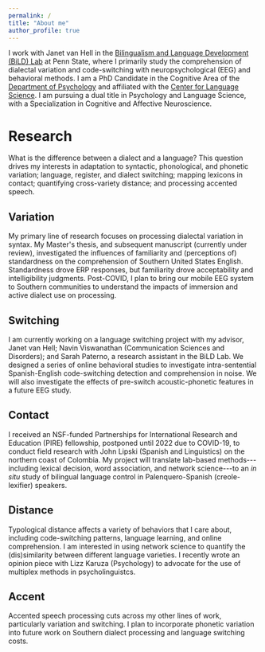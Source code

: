 ```yaml
---
permalink: /
title: "About me"
author_profile: true
---
```


I work with Janet van Hell in the [Bilingualism and Language Development (BiLD) Lab](https://sites.psu.edu/bildlab/) at Penn State, where I primarily study the comprehension of dialectal variation and code-switching with neuropsychological (EEG) and behavioral methods. I am a PhD Candidate in the Cognitive Area of the [Department of Psychology](https://psych.la.psu.edu/graduate/program-areas/cognitive) and affiliated with the [Center for Language Science](https://cls.la.psu.edu/). I am pursuing a dual title in Psychology and Language Science, with a Specialization in Cognitive and Affective Neuroscience.

# Research

What is the difference between a dialect and a language? This question drives my interests in adaptation to syntactic, phonological, and phonetic variation; language, register, and dialect switching; mapping lexicons in contact; quantifying cross-variety distance; and processing accented speech.

## Variation

My primary line of research focuses on processing dialectal variation in syntax. My Master's thesis, and subsequent manuscript (currently under review), investigated the influences of familiarity and (perceptions of) standardness on the comprehension of Southern United States English. Standardness drove ERP responses, but familiarity drove acceptability and intelligibility judgments. Post-COVID, I plan to bring our mobile EEG system to Southern communities to understand the impacts of immersion and active dialect use on processing.

## Switching

I am currently working on a language switching project with my advisor, Janet van Hell; Navin Viswanathan (Communication Sciences and Disorders); and Sarah Paterno, a research assistant in the BiLD Lab. We designed a series of online behavioral studies to investigate intra-sentential Spanish-English code-switching detection and comprehension in noise. We will also investigate the effects of pre-switch acoustic-phonetic features in a future EEG study.

## Contact

I received an NSF-funded Partnerships for International Research and Education (PIRE) fellowship, postponed until 2022 due to COVID-19, to conduct field research with John Lipski (Spanish and Linguistics) on the northern coast of Colombia. My project will translate lab-based methods---including lexical decision, word association, and network science---to an *in situ* study of bilingual language control in Palenquero-Spanish (creole-lexifier) speakers.

## Distance

Typological distance affects a variety of behaviors that I care about, including code-switching patterns, language learning, and online comprehension. I am interested in using network science to quantify the (dis)similarity between different language varieties. I recently wrote an opinion piece with Lizz Karuza (Psychology) to advocate for the use of multiplex methods in psycholinguistcs.

## Accent

Accented speech processing cuts across my other lines of work, particularly variation and switching. I plan to incorporate phonetic variation into future work on Southern dialect processing and language switching costs.